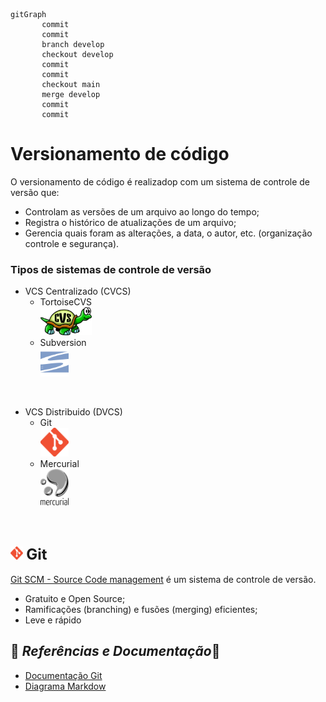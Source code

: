 ```mermaid
gitGraph
       commit
       commit
       branch develop
       checkout develop
       commit
       commit
       checkout main
       merge develop
       commit
       commit
```
# Versionamento de código

O versionamento de código é realizadop com um sistema de controle de versão que: 
- Controlam as versões de um arquivo ao longo do tempo;
- Registra o histórico de atualizações de um arquivo;
- Gerencia quais foram as alterações, a data, o autor, etc. (organização controle e segurança).


### Tipos de sistemas de controle de versão

* VCS Centralizado (CVCS)
  * TortoiseCVS
  <br><img src="../img/TortoiseCVS.png" alt="image-tortoisecvs" width="18%" height="auto">
  * Subversion 
  <br><img src="../img/subversion.svg" alt="image-subversion" width="10%" height="auto">
  
<br>

- VCS Distribuido (DVCS)
  - Git
  <br><img src="../img/git.png" alt="image-git" width="10%" height="auto">
  - Mercurial
  <br><img src="../img/mercuria.png" alt="image-mercurial" width="10%" height="auto">

<br>

## <img src="../img/git.png" alt="image-git" width="4%" height="auto"> <font size="5em"> Git </font>

[Git SCM - Source Code management](https://git-scm.com/) é um sistema de controle de versão.
- Gratuito e Open Source;
- Ramificações (branching) e fusões (merging) eficientes;
- Leve e rápido


## 🔎 *Referências e Documentação*📗


- [Documentação Git](https://git-scm.com/doc)
- [Diagrama Markdow](https://support.typora.io/Draw-Diagrams-With-Markdown/)
